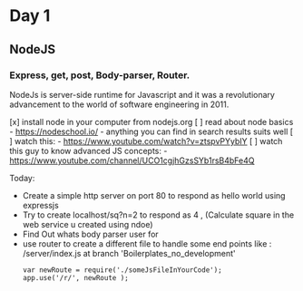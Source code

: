 # Day 1

## **NodeJS**
### Express, get, post, Body-parser, Router.

NodeJs is server-side runtime for Javascript and it was a revolutionary advancement to the world of software engineering in 2011.

[x] install node in your computer from nodejs.org
[ ] read about node basics
	- https://nodeschool.io/
	- anything you can find in search results suits well
[ ] watch this:
	- https://www.youtube.com/watch?v=ztspvPYybIY
[ ] watch this guy to know advanced JS concepts:
	- https://www.youtube.com/channel/UCO1cgjhGzsSYb1rsB4bFe4Q

Today: 

- Create a simple http server on port 80 to respond as hello world using expressjs
- Try to create localhost/sq?n=2 to respond as 4 , (Calculate square in the web service u created using ndoe)
- Find Out whats body parser user for
- use router to create a different file to handle some end points like : 
	/server/index.js at branch 'Boilerplates_no_development'
	```
	var newRoute = require('./someJsFileInYourCode');
 	app.use('/r/', newRoute );
  	```